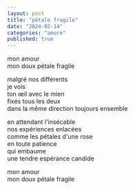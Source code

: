 ```yaml
---
layout: post
title: "pétale fragile"
date: "2024-02-14"
categories: "amore"
published: true
---
```


mon amour  
mon doux pétale fragile  

malgré nos différents  
je vois  
ton œil avec le mien  
fixés tous les deux  
dans la même direction
toujours ensemble  

en attendant l'insécable  
nos expériences enlacées  
comme les pétales d'une rose  
en toute patience  
qui embaume  
une tendre espérance candide  

mon amour  
mon doux pétale fragile  
